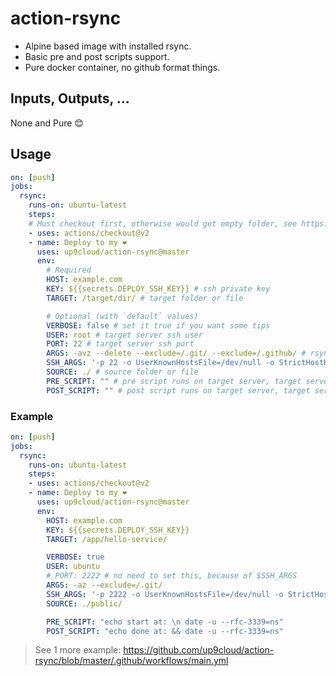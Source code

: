 # action-rsync

- Alpine based image with installed rsync.
- Basic pre and post scripts support.
- Pure docker container, no github format things.

## Inputs, Outputs, ...

None and Pure 😊

## Usage

```yml
on: [push]
jobs:
  rsync:
    runs-on: ubuntu-latest
    steps:
    # Must checkout first, otherwise would get empty folder, see https://github.com/actions/checkout
    - uses: actions/checkout@v2
    - name: Deploy to my ❤️
      uses: up9cloud/action-rsync@master
      env:
        # Required
        HOST: example.com
        KEY: ${{secrets.DEPLOY_SSH_KEY}} # ssh private key
        TARGET: /target/dir/ # target folder or file

        # Optional (with `default` values)
        VERBOSE: false # set it true if you want some tips
        USER: root # target server ssh user
        PORT: 22 # target server ssh port
        ARGS: -avz --delete --exclude=/.git/ --exclude=/.github/ # rsync arguments
        SSH_ARGS: '-p 22 -o UserKnownHostsFile=/dev/null -o StrictHostKeyChecking=no -o LogLevel=quiet' # ssh arguments, if you set this, the PORT would be ignored.
        SOURCE: ./ # source folder or file
        PRE_SCRIPT: "" # pre script runs on target server, target server must support `mktemp` command
        POST_SCRIPT: "" # post script runs on target server, target server must support `mktemp` command
```

### Example

```yml
on: [push]
jobs:
  rsync:
    runs-on: ubuntu-latest
    steps:
    - uses: actions/checkout@v2
    - name: Deploy to my ❤️
      uses: up9cloud/action-rsync@master
      env:
        HOST: example.com
        KEY: ${{secrets.DEPLOY_SSH_KEY}}
        TARGET: /app/hello-service/

        VERBOSE: true
        USER: ubuntu
        # PORT: 2222 # no need to set this, because of $SSH_ARGS
        ARGS: -az --exclude=/.git/
        SSH_ARGS: '-p 2222 -o UserKnownHostsFile=/dev/null -o StrictHostKeyChecking=no'
        SOURCE: ./public/

        PRE_SCRIPT: "echo start at: \n date -u --rfc-3339=ns"
        POST_SCRIPT: "echo done at: && date -u --rfc-3339=ns"
```

> See 1 more example: https://github.com/up9cloud/action-rsync/blob/master/.github/workflows/main.yml

